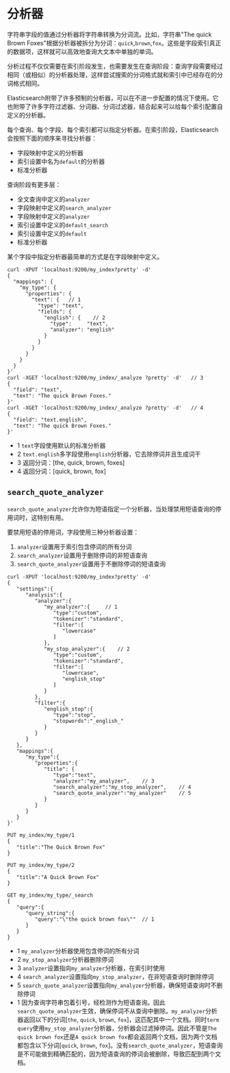 # 分析器

字符串字段的值通过分析器将字符串转换为分词流。比如，字符串"The quick Brown Foxes"根据分析器被拆分为分词：`quick`,`brown`,`fox`。这些是字段索引真正的数据项，这样就可以高效地查询大文本中单独的单词。

分析过程不仅仅需要在索引阶段发生，也需要发生在查询阶段：查询字段需要经过相同（或相似）的分析器处理，这样尝试搜索的分词格式就和索引中已经存在的分词格式相同。

Elasticsearch附带了许多预制的分析器，可以在不进一步配置的情况下使用。它也附带了许多字符过滤器、分词器、分词过滤器，结合起来可以给每个索引配置自定义的分析器。

每个查询、每个字段、每个索引都可以指定分析器。在索引阶段，Elasticsearch会按照下面的顺序来寻找分析器：

- 字段映射中定义的分析器
- 索引设置中名为`default`的分析器
- 标准分析器

查询阶段有更多层：

- 全文查询中定义的`analyzer`
- 字段映射中定义的`search_analyzer`
- 字段映射中定义的`analyzer`
- 索引设置中定义的`default_search`
- 索引设置中定义的`default`
- 标准分析器

某个字段中指定分析器最简单的方式是在字段映射中定义。

```
curl -XPUT 'localhost:9200/my_index?pretty' -d'
{
  "mappings": {
    "my_type": {
      "properties": {
        "text": { 	// 1
          "type": "text",
          "fields": {
            "english": { 	// 2
              "type":     "text",
              "analyzer": "english"
            }
          }
        }
      }
    }
  }
}'
curl -XGET 'localhost:9200/my_index/_analyze ?pretty' -d'	// 3
{
  "field": "text",
  "text": "The quick Brown Foxes."
}'
curl -XGET 'localhost:9200/my_index/_analyze ?pretty' -d'	// 4
{
  "field": "text.english",
  "text": "The quick Brown Foxes."
}'
```

- 1 `text`字段使用默认的标准分析器
- 2 `text.english`多字段使用`english`分析器，它去除停词并且生成词干
- 3 返回分词：[the, quick, brown, foxes]
- 4 返回分词：[quick, brown, fox]

## `search_quote_analyzer`

`search_quote_analyzer`允许你为短语指定一个分析器，当处理禁用短语查询的停用词时，这特别有用。

要禁用短语的停用词，字段使用三种分析器设置：

1. `analyzer`设置用于索引包含停词的所有分词
2. `search_analyzer`设置用于删除停词的非短语查询
3. `search_quote_analyzer`设置用于不删除停词的短语查询

```
curl -XPUT 'localhost:9200/my_index?pretty' -d'
{
   "settings":{
      "analysis":{
         "analyzer":{
            "my_analyzer":{ 	// 1
               "type":"custom",
               "tokenizer":"standard",
               "filter":[
                  "lowercase"
               ]
            },
            "my_stop_analyzer":{ 	// 2
               "type":"custom",
               "tokenizer":"standard",
               "filter":[
                  "lowercase",
                  "english_stop"
               ]
            }
         },
         "filter":{
            "english_stop":{
               "type":"stop",
               "stopwords":"_english_"
            }
         }
      }
   },
   "mappings":{
      "my_type":{
         "properties":{
            "title": {
               "type":"text",
               "analyzer":"my_analyzer", 	// 3
               "search_analyzer":"my_stop_analyzer", 	// 4
               "search_quote_analyzer":"my_analyzer" 	// 5
            }
         }
      }
   }
}'

PUT my_index/my_type/1
{
   "title":"The Quick Brown Fox"
}

PUT my_index/my_type/2
{
   "title":"A Quick Brown Fox"
}

GET my_index/my_type/_search
{
   "query":{
      "query_string":{
         "query":"\"the quick brown fox\"" 	// 1
      }
   }
}
```

- 1 `my_analyzer`分析器使用包含停词的所有分词
- 2 `my_stop_analyzer`分析器删除停词
- 3 `analyzer`设置指向`my_analyzer`分析器，在索引时使用
- 4 `search_analyzer`设置指向`my_stop_analyzer`，在非短语查询时删除停词
- 5 `search_quote_analyzer`设置指向`my_analyzer`分析器，确保短语查询时不删除停词
- 1 因为查询字符串包着引号，经检测作为短语查询。因此`search_quote_analyzer`生效，确保停词不从查询中删除。`my_analyzer`分析器返回以下的分词[`the`, `quick`, `brown`, `fox`]，这匹配其中一个文档。同时`term query`使用`my_stop_analyzer`分析器，分析器会过滤掉停词。因此不管是`The quick brown fox`还是`A quick brown fox`都会返回两个文档，因为两个文档都包含以下分词[`quick`, `brown`, `fox`]。没有`search_quote_analyzer`，短语查询是不可能做到精确匹配的，因为短语查询的停词会被删除，导致匹配到两个文档。

